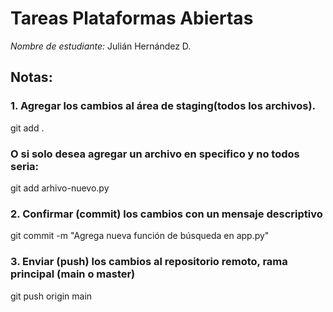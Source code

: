 # Tareas Plataformas Abiertas

*Nombre de estudiante:* Julián Hernández D.

## Notas:
### 1. Agregar los cambios al área de staging(todos los archivos).
git add .
### O si solo desea agregar un archivo en specifico y no todos seria:
git add arhivo-nuevo.py

### 2. Confirmar (commit) los cambios con un mensaje descriptivo
git commit -m "Agrega nueva función de búsqueda en app.py"

### 3. Enviar (push) los cambios al repositorio remoto, rama principal (main o master)
git push origin main